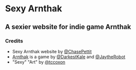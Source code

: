 # Sexy Arnthak
## A sexier website for indie game Arnthak

### Credits

* Sexy Arnthak website by [@ChasePettit](http://twitter.com/chasepettit)
* [Arnthak](http://arnthak.com) is a game by [@DarkestKale](http://twitter.com/darkestkale) and [@JaytheRobot](http://twitter.com/jaytherobot)
* "Sexy" "Art" by [@tccoxon](http://twitter.com/tccoxon)
